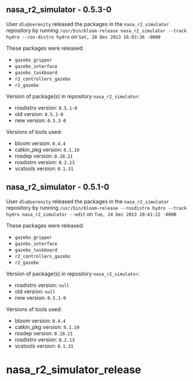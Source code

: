## nasa_r2_simulator - 0.5.3-0

User `dlu@serenity` released the packages in the `nasa_r2_simulator` repository by running `/usr/bin/bloom-release nasa_r2_simulator --track hydro --ros-distro hydro` on `Sat, 28 Dec 2013 16:03:36 -0000`

These packages were released:
- `gazebo_gripper`
- `gazebo_interface`
- `gazebo_taskboard`
- `r2_controllers_gazebo`
- `r2_gazebo`

Version of package(s) in repository `nasa_r2_simulator`:
- rosdistro version: `0.5.1-0`
- old version: `0.5.1-0`
- new version: `0.5.3-0`

Versions of tools used:
- bloom version: `0.4.4`
- catkin_pkg version: `0.1.19`
- rosdep version: `0.10.21`
- rosdistro version: `0.2.13`
- vcstools version: `0.1.31`


## nasa_r2_simulator - 0.5.1-0

User `dlu@serenity` released the packages in the `nasa_r2_simulator` repository by running `/usr/bin/bloom-release --rosdistro hydro --track hydro nasa_r2_simulator --edit` on `Tue, 24 Dec 2013 20:41:22 -0000`

These packages were released:
- `gazebo_gripper`
- `gazebo_interface`
- `gazebo_taskboard`
- `r2_controllers_gazebo`
- `r2_gazebo`

Version of package(s) in repository `nasa_r2_simulator`:
- rosdistro version: `null`
- old version: `null`
- new version: `0.5.1-0`

Versions of tools used:
- bloom version: `0.4.4`
- catkin_pkg version: `0.1.19`
- rosdep version: `0.10.21`
- rosdistro version: `0.2.13`
- vcstools version: `0.1.31`


nasa_r2_simulator_release
=========================
